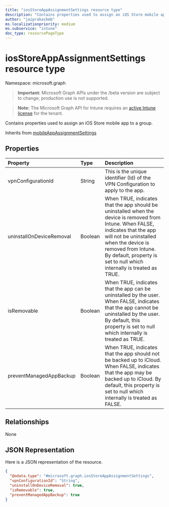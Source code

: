 ```yaml
---
title: "iosStoreAppAssignmentSettings resource type"
description: "Contains properties used to assign an iOS Store mobile app to a group."
author: "jaiprakashmb"
ms.localizationpriority: medium
ms.subservice: "intune"
doc_type: resourcePageType
---
```


# iosStoreAppAssignmentSettings resource type

Namespace: microsoft.graph
> **Important:** Microsoft Graph APIs under the /beta version are subject to change; production use is not supported.

> **Note:** The Microsoft Graph API for Intune requires an [active Intune license](https://go.microsoft.com/fwlink/?linkid=839381) for the tenant.


Contains properties used to assign an iOS Store mobile app to a group.


Inherits from [mobileAppAssignmentSettings](../resources/intune-shared-mobileappassignmentsettings.md)

## Properties
|Property|Type|Description|
|:---|:---|:---|
|vpnConfigurationId|String|This is the unique identifier (Id) of the VPN Configuration to apply to the app.|
|uninstallOnDeviceRemoval|Boolean|When TRUE, indicates that the app should be uninstalled when the device is removed from Intune. When FALSE, indicates that the app will not be uninstalled when the device is removed from Intune. By default, property is set to null which internally is treated as TRUE.|
|isRemovable|Boolean|When TRUE, indicates that the app can be uninstalled by the user. When FALSE, indicates that the app cannot be uninstalled by the user. By default, this property is set to null which internally is treated as TRUE.|
|preventManagedAppBackup|Boolean|When TRUE, indicates that the app should not be backed up to iCloud. When FALSE, indicates that the app may be backed up to iCloud. By default, this property is set to null which internally is treated as FALSE.|

## Relationships
None

## JSON Representation
Here is a JSON representation of the resource.
<!-- {
  "blockType": "resource",
  "@odata.type": "microsoft.graph.iosStoreAppAssignmentSettings"
}
-->
``` json
{
  "@odata.type": "#microsoft.graph.iosStoreAppAssignmentSettings",
  "vpnConfigurationId": "String",
  "uninstallOnDeviceRemoval": true,
  "isRemovable": true,
  "preventManagedAppBackup": true
}
```
